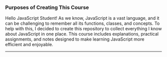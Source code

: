 [//]: # (<p align="center">)

[//]: # ()
[//]: # (</p>)


### Purposes of Creating This Course

Hello JavaScript Student!
As we know, JavaScript is a vast language, and it can be challenging to remember all its functions, classes, and concepts. To help with this, I decided to create this repository to collect everything I know about JavaScript in one place. This course includes explanations, practical assignments, and notes designed to make learning JavaScript more efficient and enjoyable.

---
